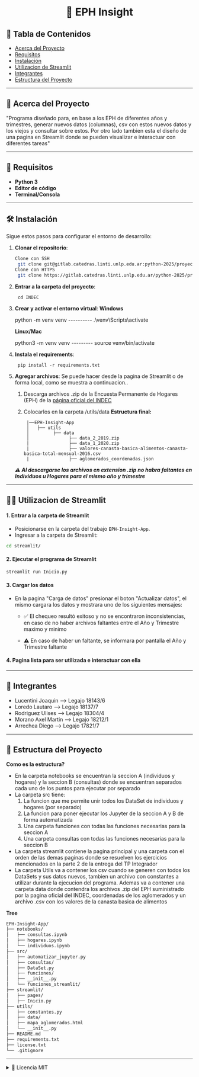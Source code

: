 <!-- Título centrado -->
<h1 align="center">📁 EPH Insight</h1>

<!-- Tabla de contenidos -->
## 📑 Tabla de Contenidos
- [Acerca del Proyecto](#-acerca-del-proyecto)
- [Requisitos](#-requisitos)
- [Instalación](#-instalación)
- [Utilizacion de Streamlit](#-utilizacion-de-streamlit)
- [Integrantes](#-integrantes)
- [Estructura del Proyecto](#-estructura-del-proyecto)

--------------------------------------------------------------------
## 🌟 Acerca del Proyecto
"Programa diseñado para, en base a los EPH de diferentes años y trimestres, generar nuevos datos (columnas), csv con estos nuevos datos y los viejos y consultar sobre estos. Por otro lado tambien esta el diseño de una pagina en Streamlit donde se pueden visualizar e interactuar con diferentes tareas"

--------------------------------------------------------------------
## 🌳 Requisitos

- **Python 3**
- **Editor de código**
- **Terminal/Consola**

--------------------------------------------------------------------
## 🛠️ Instalación

Sigue estos pasos para configurar el entorno de desarrollo:

1. **Clonar el repositorio**:
   ```bash
   Clone con SSH
    git clone git@gitlab.catedras.linti.unlp.edu.ar:python-2025/proyectos/grupo26/code.git
   Clone con HTTPS
    git clone https://gitlab.catedras.linti.unlp.edu.ar/python-2025/proyectos/grupo26/code.git

2. **Entrar a la carpeta del proyecto**:

        cd INDEC

3. **Crear y activar el entorno virtual**:
    **Windows**

    python -m venv venv  ----------  .\venv\Scripts\activate

    **Linux/Mac**

    python3 -m venv venv  ---------  source venv/bin/activate

4. **Instala el requirements**:

        pip install -r requirements.txt

4. **Agregar archivos**: Se puede hacer desde la pagina de Streamlit o de forma local, como se muestra a continuacion..
    
    1. Descarga archivos .zip de la Encuesta Permanente de Hogares (EPH) de la [página oficial del INDEC](https://www.indec.gob.ar/indec/web/Institucional-Indec-BasesDeDatos)
    2. Colocarlos en la carpeta /utils/data
        **Estructura final:**

            |──EPH-Insight-App
            │   ├── utils                           
            │         ├── data                 
            │               ├── data_2_2019.zip
            |               ├── data_1_2020.zip
            |               ├── valores-canasta-basica-alimentos-canasta-basica-total-mensual-2016.csv
            |               ├── aglomerados_coordenadas.json

    ***⚠️ Al descargarse los archivos en extension .zip no habra faltantes en Individuos u Hogares para el mismo año y trimestre***
--------------------------------------------------------------------
## 👨‍💻 Utilizacion de Streamlit

#### 1. **Entrar a la carpeta de Streamlit**

- Posicionarse en la carpeta del trabajo `EPH-Insight-App`.
- Ingresar a la carpeta de Streamlit:

```bash
cd streamlit/
```

#### 2. **Ejecutar el programa de Streamlit**

```bash
streamlit run Inicio.py
```

#### 3. **Cargar los datos**
- En la pagina "Carga de datos" presionar el boton "Actualizar datos", el mismo cargara los datos y mostrara uno de los siguientes mensajes:

    - ✅ El chequeo resultó exitoso y no se encontraron inconsistencias, en caso de no haber archivos faltantes entre el Año y Trimestre maximo y minimo

    - ⚠️ En caso de haber un faltante, se informara por pantalla el Año y Trimestre faltante

#### 4. **Pagina lista para ser utilizada e interactuar con ella**

--------------------------------------------------------------------
## 👥 Integrantes

- Lucentini Joaquin --> Legajo 18143/6
- Loredo Lautaro --> Legajo 18137/7
- Rodriguez Ulises --> Legajo 18304/4
- Morano Axel Martin --> Legajo 18212/1
- Arrechea Diego --> Legajo 17821/7

--------------------------------------------------------------------
## 🌳 Estructura del Proyecto

**Como es la estructura?**
- En la carpeta notebooks se encuentran la seccion A (individuos y hogares) y la seccion B (consultas) donde se encuentran separados cada uno de los puntos para ejecutar por separado
- La carpeta src tiene: 
    1. La funcion que me permite unir todos los DataSet de individuos y hogares (por separado)
    2. La funcion para poner ejecutar los Jupyter de la seccion A y B de forma automatizada
    3. Una carpeta funciones con todas las funciones necesarias para la seccion A
    4. Una carpeta consultas con todas las funciones necesarias para la seccion B
- La carpeta streamlit contiene la pagina principal y una carpeta con el orden de las demas paginas donde se resuelven los ejercicios mencionados en la parte 2 de la entrega del TP Integrador
- La carpeta Utils va a contener los csv cuando se generen con todos los DataSets y sus datos nuevos, tambien un archivo con constantes a utilizar durante la ejecucion del programa. Ademas va a contener una carpeta data donde contendra los archivos .zip del EPH suministrado por la pagina oficial del INDEC, coordenadas de los aglomerados y un archivo .csv con los valores de la canasta basica de alimentos

**Tree**

```bash
EPH-Insight-App/
├── notebooks/
│   ├── consultas.ipynb
│   ├── hogares.ipynb
│   └── individuos.ipynb
├── src/
│   ├── automatizar_jupyter.py
│   ├── consultas/          
│   ├── DataSet.py
│   ├── funciones/          
│   ├── __init__.py
│   └── funciones_streamlit/ 
├── streamlit/          
│   ├── pages/
│   ├── Inicio.py
├── utils/
│   ├── constantes.py
│   ├── data/    
│   ├── mapa_aglomerados.html  
│   └── __init__.py
├── README.md
├── requirements.txt
├── license.txt
└── .gitignore
```

--------------------------------------------------------------------
<details>
<summary>📝 Licencia MIT</summary>

Copyright (c) 2025 [Grupo 26]  

Por la presente se concede permiso, de forma gratuita, a cualquier persona que obtenga una copia de este software y de los archivos de documentación asociados, para utilizar el Software sin restricciones, incluyendo, sin limitación, los derechos a usar, copiar, modificar, fusionar, publicar, distribuir, sublicenciar y/o vender copias del Software, y a permitir a las personas a quienes se les proporcione el Software hacerlo, sujeto a las siguientes condiciones:

El aviso de copyright anterior y este aviso de permiso deberán incluirse en todas las copias o partes sustanciales del Software.

EL SOFTWARE SE PROPORCIONA "TAL CUAL", SIN GARANTÍA DE NINGÚN TIPO, EXPRESA O IMPLÍCITA, INCLUYENDO PERO NO LIMITÁNDOSE A LAS GARANTÍAS DE COMERCIALIZACIÓN, IDONEIDAD PARA UN PROPÓSITO PARTICULAR Y NO INFRACCIÓN. EN NINGÚN CASO LOS AUTORES O LOS TITULARES DEL COPYRIGHT SERÁN RESPONSABLES DE NINGUNA RECLAMACIÓN, DAÑO O OTRA RESPONSABILIDAD, YA SEA EN UNA ACCIÓN CONTRACTUAL, AGRAVIO O DE OTRO TIPO, QUE SURJA DE O EN CONEXIÓN CON EL SOFTWARE O EL USO U OTROS TRATOS EN EL SOFTWARE.

</details>